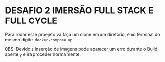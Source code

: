 # DESAFIO 2 IMERSÃO FULL STACK E FULL CYCLE

Para rodar esse proejeto vá faça um clone em um diretório, e no terminal do mesmo digite, `docker-compose up`

0BS: Devido a inserção de imagens pode aparecer um erro durante o Build, aperte `y` e irá proceder normalmente.
